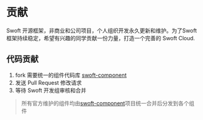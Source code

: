 # 贡献
Swoft 开源框架，非商业和公司项目，个人组织开发永久更新和维护。为了Swoft框架持续稳定，希望有兴趣的同学贡献一份力量，打造一个完善的 Swoft Cloud.

## 代码贡献

1. fork 需要统一的组件代码库 [swoft-component](https://github.com/swoft-cloud/swoft-component)
2. 发送 Pull Request 修改请求
3. 等待 Swoft 开发组审核和合并

> 所有官方维护的组件均由[swoft-component](https://github.com/swoft-cloud/swoft-component)项目统一合并后分发到各个组件
